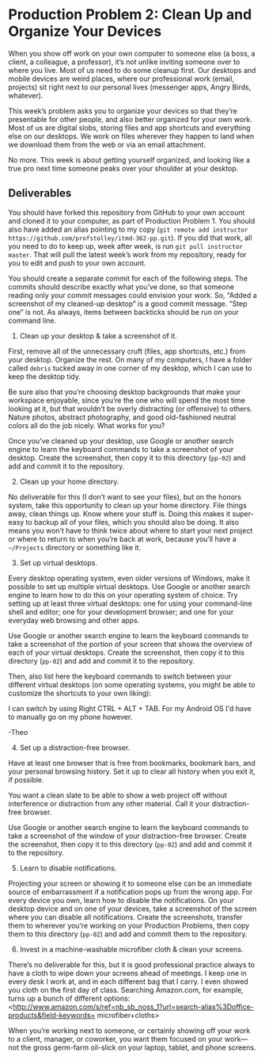 # Production Problem 2: Clean Up and Organize Your Devices

When you show off work on your own computer to someone else (a boss, a client, a colleague, a
professor), it’s not unlike inviting someone over to where you live. Most of us need to do some
cleanup first. Our desktops and mobile devices are weird places, where our professional work (email,
projects) sit right next to our personal lives (messenger apps, Angry Birds, whatever).

This week’s problem asks you to organize your devices so that they’re presentable for other people,
and also better organized for your own work. Most of us are digital slobs, storing files and app
shortcuts and everything else on our desktops. We work on files wherever they happen to land when we
download them from the web or via an email attachment.

No more. This week is about getting yourself organized, and looking like a true pro next time
someone peaks over your shoulder at your desktop.

## Deliverables

You should have forked this repository from GitHub to your own account and cloned it to your
computer, as part of Production Problem 1. You should also have added an alias pointing to my copy
(`git remote add instructor https://github.com/profstolley/itmd-362-pp.git`). If you did that work,
all you need to do to keep up, week after week, is run `git pull instructor master`. That will pull
the latest week’s work from my repository, ready for you to edit and push to your own account.

You should create a separate commit for each of the following steps. The commits should describe
exactly what you’ve done, so that someone reading only your commit messages could envision your
work. So, “Added a screenshot of my cleaned-up desktop” is a good commit message. “Step one” is not.
As always, items between backticks should be run on your command line.

1. Clean up your desktop & take a screenshot of it.

First, remove all of the unnecessary cruft (files, app shortcuts, etc.) from your desktop. Organize
the rest. On many of my computers, I have a folder called `debris` tucked away in one corner of my
desktop, which I can use to keep the desktop tidy.

Be sure also that you’re choosing desktop backgrounds that make your workspace enjoyable, since
you’re the one who will spend the most time looking at it, but that wouldn’t be overly distracting
(or offensive) to others. Nature photos, abstract photography, and good old-fashioned neutral colors
all do the job nicely. What works for you?

Once you’ve cleaned up your desktop, use Google or another search engine to learn the keyboard
commands to take a screenshot of your desktop. Create the screenshot, then copy it to this directory
(`pp-02`) and add and commit it to the repository.

2. Clean up your home directory.

No deliverable for this (I don’t want to see your files), but on the honors system, take this
opportunity to clean up your home directory. File things away, clean things up. Know where your
stuff is. Doing this makes it super-easy to backup all of your files, which you should also be
doing. It also means you won’t have to think twice about where to start your next project or where
to return to when you’re back at work, because you’ll have a `~/Projects` directory or something
like it.

3. Set up virtual desktops.

Every desktop operating system, even older versions of Windows, make it possible to set up multiple
virtual desktops. Use Google or another search engine to learn how to do this on your operating
system of choice. Try setting up at least three virtual desktops: one for using your command-line
shell and editor; one for your development browser; and one for your everyday web browsing and other
apps.

Use Google or another search engine to learn the keyboard commands to take a screenshot of the
portion of your screen that shows the overview of each of your virtual desktops. Create the
screenshot, then copy it to this directory (`pp-02`) and add and commit it to the repository.

Then, also list here the keyboard commands to switch between your different virtual desktops (on
some operating systems, you might be able to customize the shortcuts to your own liking):

I can switch by using Right CTRL + ALT + TAB.
For my Android OS I'd have to manually go on my phone however. 

-Theo


4. Set up a distraction-free browser.

Have at least one browser that is free from bookmarks, bookmark bars, and your personal browsing
history. Set it up to clear all history when you exit it, if possible.

You want a clean slate to be able to show a web project off without interference or distraction from
any other material. Call it your distraction-free browser.

Use Google or another search engine to learn the keyboard commands to take a screenshot of the
window of your distraction-free browser. Create the screenshot, then copy it to this directory
(`pp-02`) and add and commit it to the repository.

5. Learn to disable notifications.

Projecting your screen or showing it to someone else can be an immediate source of embarrassment if
a notification pops up from the wrong app. For every device you own, learn how to disable the
notifications. On your desktop device and on one of your devices, take a screenshot of the screen
where you can disable all notifications. Create the screenshots, transfer them to wherever you’re
working on your Production Problems, then copy them to this directory (`pp-02`) and add and commit
them to the repository.

6. Invest in a machine-washable microfiber cloth & clean your screens.

There’s no deliverable for this, but it is good professional practice always to have a cloth to wipe
down your screens ahead of meetings. I keep one in every desk I work at, and in each different bag
that I carry. I even showed you cloth on the first day of class. Searching Amazon.com, for example,
turns up a bunch of different options:
<http://www.amazon.com/s/ref=nb_sb_noss_1?url=search-alias%3Doffice-products&field-keywords=
microfiber+cloths>

When you’re working next to someone, or certainly showing off your work to a client, manager, or
coworker, you want them focused on your work—not the gross germ-farm oil-slick on your laptop,
tablet, and phone screens.
